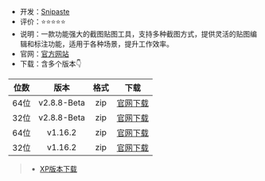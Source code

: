 - 开发：[Snipaste](https://github.com/liulex)
- 评价：⭐⭐⭐⭐⭐
- 说明：一款功能强大的截图贴图工具，支持多种截图方式，提供灵活的贴图编辑和标注功能，适用于各种场景，提升工作效率。
- 官网：[官方网站](https://zh.snipaste.com/) 
- 下载：含多个版本👇
 
|位数|版本|格式|下载|
 | :---------:|:--------:|:--------:|:--------:|
 | 64位|v2.8.8-Beta|zip|[官网下载](https://dl.snipaste.com/win-x64-beta-cn)|
 | 32位|v2.8.8-Beta|zip|[官网下载](https://dl.snipaste.com/win-x86-beta-cn)|
 | 64位|v1.16.2|zip|[官网下载](https://dl.snipaste.com/win-x64-cn)|
 | 32位|v1.16.2|zip|[官网下载](https://dl.snipaste.com/win-x86-cn)|

> - [XP版本下载](https://dl.snipaste.com/win-xp-cn)